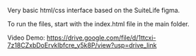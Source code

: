 Very basic html/css interface based on the SuiteLife figma.

To run the files, start with the index.html file in the main folder.

Video Demo: https://drive.google.com/file/d/1ttcxi-7z18CZxbDoErvkIbfcre_y5k8P/view?usp=drive_link
